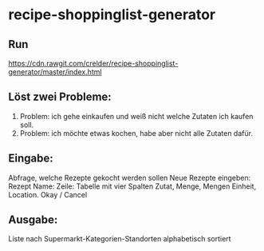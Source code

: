 # recipe-shoppinglist-generator

## Run

<https://cdn.rawgit.com/crelder/recipe-shoppinglist-generator/master/index.html>

## Löst zwei Probleme:
1. Problem: ich gehe einkaufen und weiß nicht welche Zutaten ich kaufen soll.
2. Problem: ich möchte etwas kochen, habe aber nicht alle Zutaten dafür.

## Eingabe:
Abfrage, welche Rezepte gekocht werden sollen
Neue Rezepte eingeben:
Rezept Name:
Zeile: Tabelle mit vier Spalten Zutat, Menge, Mengen Einheit, Location.
Okay / Cancel

## Ausgabe:
Liste nach Supermarkt-Kategorien-Standorten alphabetisch sortiert


